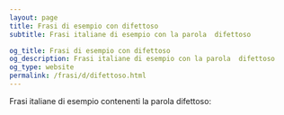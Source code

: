 ```yaml
---
layout: page
title: Frasi di esempio con difettoso 
subtitle: Frasi italiane di esempio con la parola  difettoso

og_title: Frasi di esempio con difettoso 
og_description: Frasi italiane di esempio con la parola  difettoso
og_type: website
permalink: /frasi/d/difettoso.html
---
```


Frasi italiane di esempio contenenti la parola difettoso:


